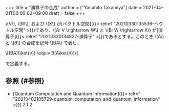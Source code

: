 +++
title = "演算子の合成"
author = ["Yasuhito Takamiya"]
date = 2021-04-01T00:00:00+09:00
draft = false
+++

\\(V\\), \\(W\\), および \\(X\\) が[ベクトル空間]({{< relref "20210330135536-ヘクトル空間" >}})であり、\\(A: V \rightarrow W\\) と \\(B: W \rightarrow X\\) が[演算子]({{< relref "20210330134827-演算子" >}})であるとする。このとき \\(A\\) と \\(B\\) の合成を記号 \\(BA\\) で表し、

\\[(BA)(\ket{v}) \equiv B(A\ket{v})\\]

で定義する。


## 参照 {#参照}

-   [Quantum Computation and Quantum Information]({{< relref "20210402105729-quantum_computation_and_quantum_information" >}}) 2.1.2
